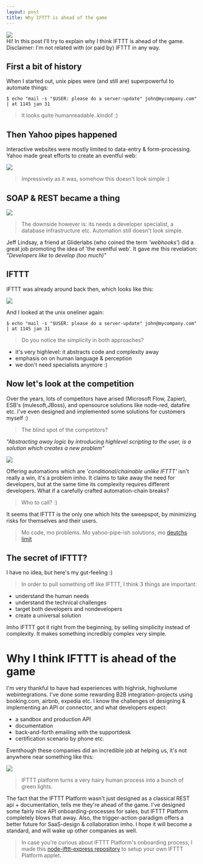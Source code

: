 ```yaml
---
layout: post
title: Why IFTTT is ahead of the game
---
```


<img src="/public/img/ifttt.jpg"/>

<div class="message">
  Hi! In this post I'll try to explain why I think IFTTT is ahead of the game. Disclaimer: I'm not related with (or paid by) IFTTT in any way.
</div>

## First a bit of history 

When I started out, unix pipes were (and still are) superpowerful to automate things:

    $ echo "mail -s "$USER: please do a server-update" john@mycompany.com" | at 1145 jan 31

> It looks quite humanreadable..kindof :)

## Then Yahoo pipes happened 

Interactive websites were mostly limited to data-entry & form-processing.
Yahoo made great efforts to create an eventful web:

<img src="/public/img/yahoopipes.jpg"/>

> Impressively as it was, somehow this doesn't look simple :)

## SOAP & REST became a thing

<img src="/public/img/rest.png"/>

> The downside however is: its needs a developer specialist, a database infrastructure etc. Automation still doesn't look simple.

Jeff Lindsay, a friend at Gliderlabs (who coined the term *'webhooks'*) did a great job promoting the idea of 'the eventful web'.
It gave me this revelation: *"Developers like to develop (too much)"*

## IFTTT 

IFTTT was already around back then, which looks like this:

<img src="/public/img/ifttt-if-this-then-that.jpg"/>

And I looked at the unix oneliner again:

    $ echo "mail -s "$USER: please do a server-update" john@mycompany.com" | at 1145 jan 31

> Do you notice the simplicity in both approaches?

* it's very highlevel: it abstracts code and complexity away 
* emphasis on on human language & perception
* we don't need specialists anymore :)

## Now let's look at the competition

Over the years, lots of competitors have arised (Microsoft Flow, Zapier), ESB's (mulesoft,JBoss), and 
opensource solutions like node-red, datafire etc.
I've even designed and implemented some solutions for customers myself :)

> The blind spot of the competitors?

*"Abstracting away logic by introducing highlevel scripting to the user, is a solution which creates a new problem"*

<img src="https://www.explainxkcd.com/wiki/images/d/d6/manuals.png" />

Offering automations which are *'conditional/chainable unlike IFTTT'* isn't really a win, it's a problem imho.
It claims to take away the need for developers, but at the same time its complexity requires different developers.
What if a carefully crafted automation-chain breaks?
> Who to call? :) 

It seems that IFTTT is the only one which hits the sweepspot, by minimizing risks for themselves and their users.

> Mo code, mo problems. Mo yahoo-pipe-ish solutions, mo [deutchs limit](https://en.wikipedia.org/wiki/Deutsch_limit) 

## The secret of IFTTT?

I have no idea, but here's my gut-feeling :)

> In order to pull something off like IFTTT, I think 3 things are important:

* understand the human needs
* understand the technical challenges 
* target both developers and nondevelopers 
* create a universal solution 

Imho IFTTT got it right from the beginning, by selling simplicity instead of complexity.
It makes something incredibly complex very simple.

# Why I think IFTTT is ahead of the game

I'm very thankful to have had experiences with highrisk, highvolume webintegrations. I've done some rewarding B2B integration-projects using booking.com, airbnb, expedia etc.
I know the challenges of designing & implementing an API or connector, and what developers expect:

* a sandbox and production API
* documentation
* back-and-forth emailing with the supportdesk
* certification scenario by phone etc.

Eventhough these companies did an incredible job at helping us, it's not anywhere near something like this:

<img src="/public/img/ifttt-onboarding.png"/>

> IFTTT platform turns a very hairy human process into a bunch of green lights. 

The fact that the IFTTT Platform wasn't just designed as a classical REST api + documentation, tells me they're ahead of the game.
I've designed some fairly nice API onboarding-processes for sales, but IFTTT Platform completely blows that away.
Also, the trigger-action-paradigm offers a better future for SaaS-design & collaboration imho.
I hope it will become a standard, and will wake up other companies as well.

> In case you're curious about IFTTT Platform's onboarding process, I made this [node-ifttt-express repository](https://github.com/coderofsalvation/node-ifttt-express) to setup your own IFTTT Platform applet.
